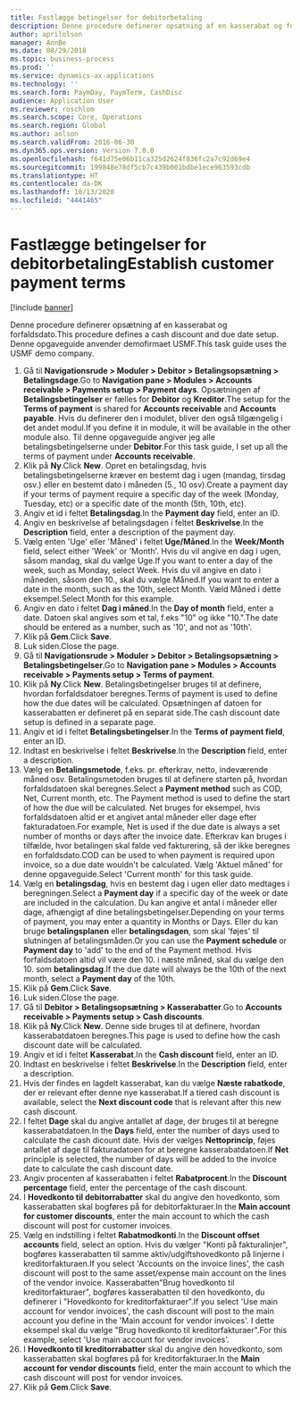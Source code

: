 ```yaml
---
title: Fastlægge betingelser for debitorbetaling
description: Denne procedure definerer opsætning af en kasserabat og forfaldsdato.
author: aprilolson
manager: AnnBe
ms.date: 08/29/2018
ms.topic: business-process
ms.prod: ''
ms.service: dynamics-ax-applications
ms.technology: ''
ms.search.form: PaymDay, PaymTerm, CashDisc
audience: Application User
ms.reviewer: roschlom
ms.search.scope: Core, Operations
ms.search.region: Global
ms.author: aolson
ms.search.validFrom: 2016-06-30
ms.dyn365.ops.version: Version 7.0.0
ms.openlocfilehash: f641d75e06b11ca325d2624f836fc2a7c92d69e4
ms.sourcegitcommit: 199848e78df5cb7c439b001bdbe1ece963593cdb
ms.translationtype: HT
ms.contentlocale: da-DK
ms.lasthandoff: 10/13/2020
ms.locfileid: "4441465"
---
```

# <a name="establish-customer-payment-terms"></a><span data-ttu-id="8923a-103">Fastlægge betingelser for debitorbetaling</span><span class="sxs-lookup"><span data-stu-id="8923a-103">Establish customer payment terms</span></span>

[!include [banner](../../includes/banner.md)]

<span data-ttu-id="8923a-104">Denne procedure definerer opsætning af en kasserabat og forfaldsdato.</span><span class="sxs-lookup"><span data-stu-id="8923a-104">This procedure defines a cash discount and due date setup.</span></span> <span data-ttu-id="8923a-105">Denne opgaveguide anvender demofirmaet USMF.</span><span class="sxs-lookup"><span data-stu-id="8923a-105">This task guide uses the USMF demo company.</span></span>

1. <span data-ttu-id="8923a-106">Gå til **Navigationsrude > Moduler > Debitor > Betalingsopsætning > Betalingsdage**.</span><span class="sxs-lookup"><span data-stu-id="8923a-106">Go to **Navigation pane > Modules > Accounts receivable > Payments setup > Payment days**.</span></span> <span data-ttu-id="8923a-107">Opsætningen af **Betalingsbetingelser** er fælles for **Debitor** og **Kreditor**.</span><span class="sxs-lookup"><span data-stu-id="8923a-107">The setup for the **Terms of payment** is shared for **Accounts receivable** and **Accounts payable**.</span></span> <span data-ttu-id="8923a-108">Hvis du definerer den i modulet, bliver den også tilgængelig i det andet modul.</span><span class="sxs-lookup"><span data-stu-id="8923a-108">If you define it in module, it will be available in the other module also.</span></span> <span data-ttu-id="8923a-109">Til denne opgaveguide angiver jeg alle betalingsbetingelserne under **Debitor**.</span><span class="sxs-lookup"><span data-stu-id="8923a-109">For this task guide, I set up all the terms of payment under **Accounts receivable**.</span></span>
2. <span data-ttu-id="8923a-110">Klik på **Ny**.</span><span class="sxs-lookup"><span data-stu-id="8923a-110">Click **New**.</span></span> <span data-ttu-id="8923a-111">Opret en betalingsdag, hvis betalingsbetingelserne kræver en bestemt dag i ugen (mandag, tirsdag osv.) eller en bestemt dato i måneden (5., 10 osv).</span><span class="sxs-lookup"><span data-stu-id="8923a-111">Create a payment day if your terms of payment require a specific day of the week (Monday, Tuesday, etc) or a specific date of the month (5th, 10th, etc).</span></span> 
3. <span data-ttu-id="8923a-112">Angiv et id i feltet **Betalingsdag**.</span><span class="sxs-lookup"><span data-stu-id="8923a-112">In the **Payment day** field, enter an ID.</span></span>
4. <span data-ttu-id="8923a-113">Angiv en beskrivelse af betalingsdagen i feltet **Beskrivelse**.</span><span class="sxs-lookup"><span data-stu-id="8923a-113">In the **Description** field, enter a description of the payment day.</span></span>
5. <span data-ttu-id="8923a-114">Vælg enten 'Uge' eller 'Måned' i feltet **Uge/Måned**.</span><span class="sxs-lookup"><span data-stu-id="8923a-114">In the **Week/Month** field, select either 'Week' or 'Month'.</span></span> <span data-ttu-id="8923a-115">Hvis du vil angive en dag i ugen, såsom mandag, skal du vælge Uge.</span><span class="sxs-lookup"><span data-stu-id="8923a-115">If you want to enter a day of the week, such as Monday, select Week.</span></span> <span data-ttu-id="8923a-116">Hvis du vil angive en dato i måneden, såsom den 10., skal du vælge Måned.</span><span class="sxs-lookup"><span data-stu-id="8923a-116">If you want to enter a date in the month, such as the 10th, select Month.</span></span> <span data-ttu-id="8923a-117">Væld Måned i dette eksempel.</span><span class="sxs-lookup"><span data-stu-id="8923a-117">Select Month for this example.</span></span> 
6. <span data-ttu-id="8923a-118">Angiv en dato i feltet **Dag i måned**.</span><span class="sxs-lookup"><span data-stu-id="8923a-118">In the **Day of month** field, enter a date.</span></span> <span data-ttu-id="8923a-119">Datoen skal angives som et tal, f.eks "10" og ikke "10.".</span><span class="sxs-lookup"><span data-stu-id="8923a-119">The date should be entered as a number, such as '10', and not as '10th'.</span></span> 
7. <span data-ttu-id="8923a-120">Klik på **Gem**.</span><span class="sxs-lookup"><span data-stu-id="8923a-120">Click **Save**.</span></span>
8. <span data-ttu-id="8923a-121">Luk siden.</span><span class="sxs-lookup"><span data-stu-id="8923a-121">Close the page.</span></span>
9. <span data-ttu-id="8923a-122">Gå til **Navigationsrude > Moduler > Debitor > Betalingsopsætning > Betalingsbetingelser**.</span><span class="sxs-lookup"><span data-stu-id="8923a-122">Go to **Navigation pane > Modules > Accounts receivable > Payments setup > Terms of payment**.</span></span>
10. <span data-ttu-id="8923a-123">Klik på **Ny**.</span><span class="sxs-lookup"><span data-stu-id="8923a-123">Click **New**.</span></span> <span data-ttu-id="8923a-124">Betalingsbetingelser bruges til at definere, hvordan forfaldsdatoer beregnes.</span><span class="sxs-lookup"><span data-stu-id="8923a-124">Terms of payment is used to define how the due dates will be calculated.</span></span> <span data-ttu-id="8923a-125">Opsætningen af datoen for kasserabatten er defineret på en separat side.</span><span class="sxs-lookup"><span data-stu-id="8923a-125">The cash discount date setup is defined in a separate page.</span></span> 
11. <span data-ttu-id="8923a-126">Angiv et id i feltet **Betalingsbetingelser**.</span><span class="sxs-lookup"><span data-stu-id="8923a-126">In the **Terms of payment field**, enter an ID.</span></span>
12. <span data-ttu-id="8923a-127">Indtast en beskrivelse i feltet **Beskrivelse**.</span><span class="sxs-lookup"><span data-stu-id="8923a-127">In the **Description** field, enter a description.</span></span>
13. <span data-ttu-id="8923a-128">Vælg en **Betalingsmetode**, f.eks. pr. efterkrav, netto, indeværende måned osv. Betalingsmetoden bruges til at definere starten på, hvordan forfaldsdatoen skal beregnes.</span><span class="sxs-lookup"><span data-stu-id="8923a-128">Select a **Payment method** such as COD, Net, Current month, etc. The Payment method is used to define the start of how the due will be calculated.</span></span> <span data-ttu-id="8923a-129">Net bruges for eksempel, hvis forfaldsdatoen altid er et angivet antal måneder eller dage efter fakturadatoen.</span><span class="sxs-lookup"><span data-stu-id="8923a-129">For example, Net is used if the due date is always a set number of months or days after the invoice date.</span></span> <span data-ttu-id="8923a-130">Efterkrav kan bruges i tilfælde, hvor betalingen skal falde ved fakturering, så der ikke beregnes en forfaldsdato.</span><span class="sxs-lookup"><span data-stu-id="8923a-130">COD can be used to when payment is required upon invoice, so a due date wouldn't be calculated.</span></span> <span data-ttu-id="8923a-131">Vælg 'Aktuel måned' for denne opgaveguide.</span><span class="sxs-lookup"><span data-stu-id="8923a-131">Select 'Current month' for this task guide.</span></span>  
14. <span data-ttu-id="8923a-132">Vælg en **betalingsdag**, hvis en bestemt dag i ugen eller dato medtages i beregningen.</span><span class="sxs-lookup"><span data-stu-id="8923a-132">Select a **Payment day** if a specific day of the  week or date are included in the calculation.</span></span> <span data-ttu-id="8923a-133">Du kan angive et antal i måneder eller dage, afhængigt af dine betalingsbetingelser.</span><span class="sxs-lookup"><span data-stu-id="8923a-133">Depending on your terms of payment, you may enter a quantity in Months or Days.</span></span> <span data-ttu-id="8923a-134">Eller du kan bruge **betalingsplanen** eller **betalingsdagen**, som skal 'føjes' til slutningen af betalingsmåden.</span><span class="sxs-lookup"><span data-stu-id="8923a-134">Or you can use the **Payment schedule** or **Payment day** to 'add' to the end of the Payment method.</span></span> <span data-ttu-id="8923a-135">Hvis forfaldsdatoen altid vil være den 10. i næste måned, skal du vælge den 10. som **betalingsdag**.</span><span class="sxs-lookup"><span data-stu-id="8923a-135">If the due date will always be the 10th of the next month, select a **Payment day** of the 10th.</span></span> 
15. <span data-ttu-id="8923a-136">Klik på **Gem**.</span><span class="sxs-lookup"><span data-stu-id="8923a-136">Click **Save**.</span></span>
16. <span data-ttu-id="8923a-137">Luk siden.</span><span class="sxs-lookup"><span data-stu-id="8923a-137">Close the page.</span></span>
17. <span data-ttu-id="8923a-138">Gå til **Debitor > Betalingsopsætning > Kasserabatter**.</span><span class="sxs-lookup"><span data-stu-id="8923a-138">Go to **Accounts receivable > Payments setup > Cash discounts**.</span></span>
18. <span data-ttu-id="8923a-139">Klik på **Ny**.</span><span class="sxs-lookup"><span data-stu-id="8923a-139">Click **New**.</span></span> <span data-ttu-id="8923a-140">Denne side bruges til at definere, hvordan kasserabatdatoen beregnes.</span><span class="sxs-lookup"><span data-stu-id="8923a-140">This page is used to define how the cash discount date will be calculated.</span></span> 
19. <span data-ttu-id="8923a-141">Angiv et id i feltet **Kasserabat**.</span><span class="sxs-lookup"><span data-stu-id="8923a-141">In the **Cash discount** field, enter an ID.</span></span>
20. <span data-ttu-id="8923a-142">Indtast en beskrivelse i feltet **Beskrivelse**.</span><span class="sxs-lookup"><span data-stu-id="8923a-142">In the **Description** field, enter a description.</span></span>
21. <span data-ttu-id="8923a-143">Hvis der findes en lagdelt kasserabat, kan du vælge **Næste rabatkode**, der er relevant efter denne nye kasserabat.</span><span class="sxs-lookup"><span data-stu-id="8923a-143">If a tiered cash discount is available, select the **Next discount code** that is relevant after this new cash discount.</span></span>
22. <span data-ttu-id="8923a-144">I feltet **Dage** skal du angive antallet af dage, der bruges til at beregne kasserabatdatoen.</span><span class="sxs-lookup"><span data-stu-id="8923a-144">In the **Days** field, enter the number of days used to calculate the cash dicount date.</span></span> <span data-ttu-id="8923a-145">Hvis der vælges **Nettoprincip**, føjes antallet af dage til fakturadatoen for at beregne kasserabatdatoen.</span><span class="sxs-lookup"><span data-stu-id="8923a-145">If **Net** principle is selected, the number of days will be added to the invoice date to calculate the cash discount date.</span></span>  
23. <span data-ttu-id="8923a-146">Angiv procenten af kasserabatten i feltet **Rabatprocent**.</span><span class="sxs-lookup"><span data-stu-id="8923a-146">In the **Discount percentage** field, enter the percentage of the cash discount.</span></span>
24. <span data-ttu-id="8923a-147">I **Hovedkonto til debitorrabatter** skal du angive den hovedkonto, som kasserabatten skal bogføres på for debitorfakturaer.</span><span class="sxs-lookup"><span data-stu-id="8923a-147">In the **Main account for customer discounts**, enter the main account to which the cash discount will post for customer invoices.</span></span>
25. <span data-ttu-id="8923a-148">Vælg en indstilling i feltet **Rabatmodkonti**.</span><span class="sxs-lookup"><span data-stu-id="8923a-148">In the **Discount offset accounts** field, select an option.</span></span> <span data-ttu-id="8923a-149">Hvis du vælger "Konti på fakturalinjer", bogføres kasserabatten til samme aktiv/udgiftshovedkonto på linjerne i kreditorfakturaen.</span><span class="sxs-lookup"><span data-stu-id="8923a-149">If you select 'Accounts on the invoice lines', the cash discount will post to the same asset/expense main account on the lines of the vendor invoice.</span></span> <span data-ttu-id="8923a-150">Kasserabatten"Brug hovedkonto til kreditorfakturaer", bogføres kasserabatten til den hovedkonto, du definerer i "Hovedkonto for kreditorfakturaer".</span><span class="sxs-lookup"><span data-stu-id="8923a-150">If you select 'Use main account for vendor invoices', the cash discount will post to the main account you define in the 'Main account for vendor invoices'.</span></span> <span data-ttu-id="8923a-151">I dette eksempel skal du vælge "Brug hovedkonto til kreditorfakturaer".</span><span class="sxs-lookup"><span data-stu-id="8923a-151">For this example, select 'Use main account for vendor invoices'.</span></span> 
26. <span data-ttu-id="8923a-152">I **Hovedkonto til kreditorrabatter** skal du angive den hovedkonto, som kasserabatten skal bogføres på for kreditorfakturaer.</span><span class="sxs-lookup"><span data-stu-id="8923a-152">In the **Main account for vendor discounts** field, enter the main account to which the cash discount will post for vendor invoices.</span></span>
27. <span data-ttu-id="8923a-153">Klik på **Gem**.</span><span class="sxs-lookup"><span data-stu-id="8923a-153">Click **Save**.</span></span>

